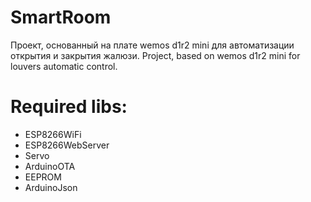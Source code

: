 # SmartRoom
Проект, основанный на плате wemos d1r2 mini для автоматизации открытия и закрытия жалюзи.
Project, based on wemos d1r2 mini for louvers automatic control.

# Required libs:
- ESP8266WiFi
- ESP8266WebServer
- Servo
- ArduinoOTA
- EEPROM
- ArduinoJson
